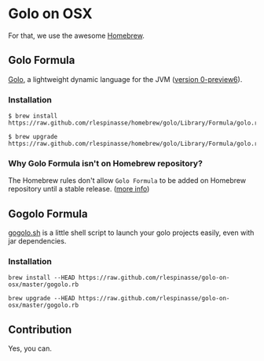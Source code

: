 # Golo on OSX

For that, we use the awesome [Homebrew](http://mxcl.github.com/homebrew/index.html).

## Golo Formula

[Golo](https://github.com/golo-lang/golo-lang), a lightweight dynamic language for the JVM ([version 0-preview6](https://github.com/rlespinasse/homebrew/commit/e5cb3d4e476f1595ae880a1b79771581ab7790e9)).

### Installation

```shell
$ brew install https://raw.github.com/rlespinasse/homebrew/golo/Library/Formula/golo.rb

$ brew upgrade https://raw.github.com/rlespinasse/homebrew/golo/Library/Formula/golo.rb
```

### Why Golo Formula isn't on Homebrew repository?

The Homebrew rules don't allow `Golo Formula` to be added on Homebrew repository until a stable release. ([more info](https://github.com/mxcl/homebrew/pull/18768))

## Gogolo Formula

[gogolo.sh](https://github.com/k33g/gogolo) is a little shell script to launch your golo projects easily, even with jar dependencies.

### Installation
```shell
brew install --HEAD https://raw.github.com/rlespinasse/golo-on-osx/master/gogolo.rb

brew upgrade --HEAD https://raw.github.com/rlespinasse/golo-on-osx/master/gogolo.rb
```

## Contribution

Yes, you can.
